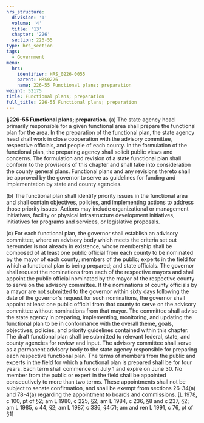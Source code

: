 ```yaml
---
hrs_structure:
  division: '1'
  volume: '4'
  title: '13'
  chapter: '226'
  section: 226-55
type: hrs_section
tags:
  - Government
menu:
  hrs:
    identifier: HRS_0226-0055
    parent: HRS0226
    name: 226-55 Functional plans; preparation
weight: 52175
title: Functional plans; preparation
full_title: 226-55 Functional plans; preparation
---
```

**§226-55 Functional plans; preparation.** (a) The state agency head primarily responsible for a given functional area shall prepare the functional plan for the area. In the preparation of the functional plan, the state agency head shall work in close cooperation with the advisory committee, respective officials, and people of each county. In the formulation of the functional plan, the preparing agency shall solicit public views and concerns. The formulation and revision of a state functional plan shall conform to the provisions of this chapter and shall take into consideration the county general plans. Functional plans and any revisions thereto shall be approved by the governor to serve as guidelines for funding and implementation by state and county agencies.

(b) The functional plan shall identify priority issues in the functional area and shall contain objectives, policies, and implementing actions to address those priority issues. Actions may include organizational or management initiatives, facility or physical infrastructure development initiatives, initiatives for programs and services, or legislative proposals.

(c) For each functional plan, the governor shall establish an advisory committee, where an advisory body which meets the criteria set out hereunder is not already in existence, whose membership shall be composed of at least one public official from each county to be nominated by the mayor of each county; members of the public; experts in the field for which a functional plan is being prepared; and state officials. The governor shall request the nominations from each of the respective mayors and shall appoint the public official nominated by the mayor of the respective county to serve on the advisory committee. If the nominations of county officials by a mayor are not submitted to the governor within sixty days following the date of the governor's request for such nominations, the governor shall appoint at least one public official from that county to serve on the advisory committee without nominations from that mayor. The committee shall advise the state agency in preparing, implementing, monitoring, and updating the functional plan to be in conformance with the overall theme, goals, objectives, policies, and priority guidelines contained within this chapter. The draft functional plan shall be submitted to relevant federal, state, and county agencies for review and input. The advisory committee shall serve as a permanent advisory body to the state agency responsible for preparing each respective functional plan. The terms of members from the public and experts in the field for which a functional plan is prepared shall be for four years. Each term shall commence on July 1 and expire on June 30\. No member from the public or expert in the field shall be appointed consecutively to more than two terms. These appointments shall not be subject to senate confirmation, and shall be exempt from sections 26-34(a) and 78-4(a) regarding the appointment to boards and commissions. [L 1978, c 100, pt of §2; am L 1980, c 225, §2; am L 1984, c 236, §8 and c 237, §2; am L 1985, c 44, §2; am L 1987, c 336, §4(7); am and ren L 1991, c 76, pt of §1]